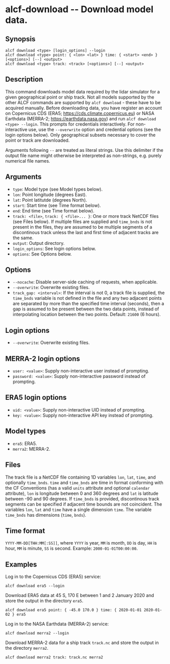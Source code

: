 
alcf-download -- Download model data.
=============

Synopsis
--------

    alcf download <type> [login_options] --login
    alcf download <type> point: { <lon> <lat> } time: { <start> <end> } [<options>] [--] <output>
    alcf download <type> track: <track> [<options>] [--] <output>

Description
-----------

This command downloads model data required by the lidar simulator for a given geographical point or ship track. Not all models supported by the other ALCF commands are supported by `alcf download` - these have to be acquired manually. Before downloading data, you have register an account on Copernicus CDS (ERA5; https://cds.climate.copernicus.eu) or NASA Earthdata (MERRA-2; https://earthdata.nasa.gov) and run `alcf download <type> --login`. This prompts for credentials interactively. For non-interactive use, use the `--overwrite` option and credential options (see the login options below). Only geographical subsets necessary to cover the point or track are downloaded.

Arguments following `--` are treated as literal strings. Use this delimiter if the output file name might otherwise be interpreted as non-strings, e.g. purely numerical file names.

Arguments
---------

- `type`: Model type (see Model types below).
- `lon`: Point longitude (degrees East).
- `lat`: Point latitutde (degrees North).
- `start`: Start time (see Time format below).
- `end`: End time (see Time format below).
- `track: <file>`, `track: { <file>... }`: One or more track NetCDF files (see Files below). If multiple files are supplied and `time_bnds` is not present in the files, they are assumed to be multiple segments of a discontinous track unless the last and first time of adjacent tracks are the same.
- `output`: Output directory.
- `login_options`: See login options below.
- `options`: See Options below.

Options
-------

- `--nocache`: Disable server-side caching of requests, when applicable.
- `--overwrite`: Overwrite existing files.
- `track_gap: <interval>`: If the interval is not 0, a track file is supplied, the `time_bnds` variable is not defined in the file and any two adjacent points are separated by more than the specified time interval (seconds), then a gap is assumed to be present between the two data points, instead of interpolating location between the two points. Default: `21600` (6 hours).

Login options
-------------

- `--overwrite`: Overwrite existing files.

MERRA-2 login options
---------------------

- `user: <value>`: Supply non-interactive user instead of prompting.
- `password: <value>`: Supply non-interactive password instead of prompting.

ERA5 login options
------------------

- `uid: <value>`: Supply non-interactive UID instead of prompting.
- `key: <value>`: Supply non-interactive API key instead of prompting.

Model types
-----------

- `era5`: ERA5.
- `merra2`: MERRA-2.

Files
-----

The track file is a NetCDF file containing 1D variables `lon`, `lat`, `time`, and optionally `time_bnds`. `time` and `time_bnds` are time in format conforming with the CF Conventions (has a valid `units` attribute and optional `calendar` attribute), `lon` is longitude between 0 and 360 degrees and `lat` is latitude between -90 and 90 degrees. If `time_bnds` is provided, discontinous track segments can be specified if adjacent time bounds are not coincident. The variables `lon`, `lat` and `time` have a single dimension `time`. The variable `time_bnds` has dimensions (`time`, `bnds`).

Time format
-----------

`YYYY-MM-DD[THH:MM[:SS]]`, where `YYYY` is year, `MM` is month, `DD` is day, `HH` is hour, `MM` is minute, `SS` is second. Example: `2000-01-01T00:00:00`.

Examples
--------

Log in to the Copernicus CDS (ERA5) service:

    alcf download era5 --login

Download ERA5 data at 45 S, 170 E between 1 and 2 January 2020 and store the output in the directory `era5`.

    alcf download era5 point: { -45.0 170.0 } time: { 2020-01-01 2020-01-02 } era5

Log in to the NASA Earthdata (MERRA-2) service:

    alcf download merra2 --login

Download MERRA-2 data for a ship track `track.nc` and store the output in the directory `merra2`.

    alcf download merra2 track: track.nc merra2
	